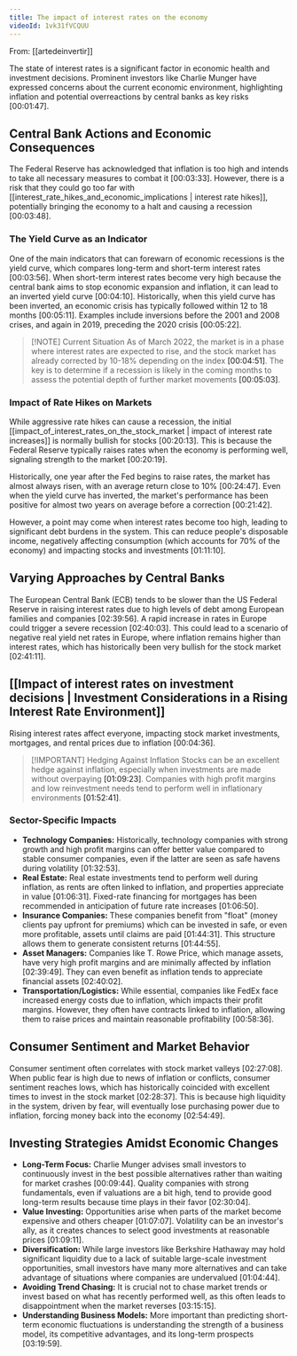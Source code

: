 ```yaml
---
title: The impact of interest rates on the economy
videoId: 1vk31fVCQUU
---
```


From: [[artedeinvertir]] <br/> 

The state of interest rates is a significant factor in economic health and investment decisions. Prominent investors like Charlie Munger have expressed concerns about the current economic environment, highlighting inflation and potential overreactions by central banks as key risks <a class="yt-timestamp" data-t="00:01:47">[00:01:47]</a>.

## Central Bank Actions and Economic Consequences

The Federal Reserve has acknowledged that inflation is too high and intends to take all necessary measures to combat it <a class="yt-timestamp" data-t="00:03:33">[00:03:33]</a>. However, there is a risk that they could go too far with [[interest_rate_hikes_and_economic_implications | interest rate hikes]], potentially bringing the economy to a halt and causing a recession <a class="yt-timestamp" data-t="00:03:48">[00:03:48]</a>.

### The Yield Curve as an Indicator

One of the main indicators that can forewarn of economic recessions is the yield curve, which compares long-term and short-term interest rates <a class="yt-timestamp" data-t="00:03:56">[00:03:56]</a>. When short-term interest rates become very high because the central bank aims to stop economic expansion and inflation, it can lead to an inverted yield curve <a class="yt-timestamp" data-t="00:04:10">[00:04:10]</a>. Historically, when this yield curve has been inverted, an economic crisis has typically followed within 12 to 18 months <a class="yt-timestamp" data-t="00:05:11">[00:05:11]</a>. Examples include inversions before the 2001 and 2008 crises, and again in 2019, preceding the 2020 crisis <a class="yt-timestamp" data-t="00:05:22">[00:05:22]</a>.

> [!NOTE] Current Situation
> As of March 2022, the market is in a phase where interest rates are expected to rise, and the stock market has already corrected by 10-18% depending on the index <a class="yt-timestamp" data-t="00:04:51">[00:04:51]</a>. The key is to determine if a recession is likely in the coming months to assess the potential depth of further market movements <a class="yt-timestamp" data-t="00:05:03">[00:05:03]</a>.

### Impact of Rate Hikes on Markets

While aggressive rate hikes can cause a recession, the initial [[impact_of_interest_rates_on_the_stock_market | impact of interest rate increases]] is normally bullish for stocks <a class="yt-timestamp" data-t="00:20:13">[00:20:13]</a>. This is because the Federal Reserve typically raises rates when the economy is performing well, signaling strength to the market <a class="yt-timestamp" data-t="00:20:19">[00:20:19]</a>.

Historically, one year after the Fed begins to raise rates, the market has almost always risen, with an average return close to 10% <a class="yt-timestamp" data-t="00:24:47">[00:24:47]</a>. Even when the yield curve has inverted, the market's performance has been positive for almost two years on average before a correction <a class="yt-timestamp" data-t="00:21:42">[00:21:42]</a>.

However, a point may come when interest rates become too high, leading to significant debt burdens in the system. This can reduce people's disposable income, negatively affecting consumption (which accounts for 70% of the economy) and impacting stocks and investments <a class="yt-timestamp" data-t="01:11:10">[01:11:10]</a>.

## Varying Approaches by Central Banks

The European Central Bank (ECB) tends to be slower than the US Federal Reserve in raising interest rates due to high levels of debt among European families and companies <a class="yt-timestamp" data-t="02:39:56">[02:39:56]</a>. A rapid increase in rates in Europe could trigger a severe recession <a class="yt-timestamp" data-t="02:40:03">[02:40:03]</a>. This could lead to a scenario of negative real yield net rates in Europe, where inflation remains higher than interest rates, which has historically been very bullish for the stock market <a class="yt-timestamp" data-t="02:41:11">[02:41:11]</a>.

## [[Impact of interest rates on investment decisions | Investment Considerations in a Rising Interest Rate Environment]]

Rising interest rates affect everyone, impacting stock market investments, mortgages, and rental prices due to inflation <a class="yt-timestamp" data-t="00:04:36">[00:04:36]</a>.

> [!IMPORTANT] Hedging Against Inflation
> Stocks can be an excellent hedge against inflation, especially when investments are made without overpaying <a class="yt-timestamp" data-t="01:09:23">[01:09:23]</a>. Companies with high profit margins and low reinvestment needs tend to perform well in inflationary environments <a class="yt-timestamp" data-t="01:52:41">[01:52:41]</a>.

### Sector-Specific Impacts
*   **Technology Companies:** Historically, technology companies with strong growth and high profit margins can offer better value compared to stable consumer companies, even if the latter are seen as safe havens during volatility <a class="yt-timestamp" data-t="01:32:53">[01:32:53]</a>.
*   **Real Estate:** Real estate investments tend to perform well during inflation, as rents are often linked to inflation, and properties appreciate in value <a class="yt-timestamp" data-t="01:06:31">[01:06:31]</a>. Fixed-rate financing for mortgages has been recommended in anticipation of future rate increases <a class="yt-timestamp" data-t="01:06:50">[01:06:50]</a>.
*   **Insurance Companies:** These companies benefit from "float" (money clients pay upfront for premiums) which can be invested in safe, or even more profitable, assets until claims are paid <a class="yt-timestamp" data-t="01:44:31">[01:44:31]</a>. This structure allows them to generate consistent returns <a class="yt-timestamp" data-t="01:44:55">[01:44:55]</a>.
*   **Asset Managers:** Companies like T. Rowe Price, which manage assets, have very high profit margins and are minimally affected by inflation <a class="yt-timestamp" data-t="02:39:49">[02:39:49]</a>. They can even benefit as inflation tends to appreciate financial assets <a class="yt-timestamp" data-t="02:40:02">[02:40:02]</a>.
*   **Transportation/Logistics:** While essential, companies like FedEx face increased energy costs due to inflation, which impacts their profit margins. However, they often have contracts linked to inflation, allowing them to raise prices and maintain reasonable profitability <a class="yt-timestamp" data-t="00:58:36">[00:58:36]</a>.

## Consumer Sentiment and Market Behavior

Consumer sentiment often correlates with stock market valleys <a class="yt-timestamp" data-t="02:27:08">[02:27:08]</a>. When public fear is high due to news of inflation or conflicts, consumer sentiment reaches lows, which has historically coincided with excellent times to invest in the stock market <a class="yt-timestamp" data-t="02:28:37">[02:28:37]</a>. This is because high liquidity in the system, driven by fear, will eventually lose purchasing power due to inflation, forcing money back into the economy <a class="yt-timestamp" data-t="02:54:49">[02:54:49]</a>.

## Investing Strategies Amidst Economic Changes

*   **Long-Term Focus:** Charlie Munger advises small investors to continuously invest in the best possible alternatives rather than waiting for market crashes <a class="yt-timestamp" data-t="00:09:44">[00:09:44]</a>. Quality companies with strong fundamentals, even if valuations are a bit high, tend to provide good long-term results because time plays in their favor <a class="yt-timestamp" data-t="02:30:04">[02:30:04]</a>.
*   **Value Investing:** Opportunities arise when parts of the market become expensive and others cheaper <a class="yt-timestamp" data-t="01:07:07">[01:07:07]</a>. Volatility can be an investor's ally, as it creates chances to select good investments at reasonable prices <a class="yt-timestamp" data-t="01:09:11">[01:09:11]</a>.
*   **Diversification:** While large investors like Berkshire Hathaway may hold significant liquidity due to a lack of suitable large-scale investment opportunities, small investors have many more alternatives and can take advantage of situations where companies are undervalued <a class="yt-timestamp" data-t="01:04:44">[01:04:44]</a>.
*   **Avoiding Trend Chasing:** It is crucial not to chase market trends or invest based on what has recently performed well, as this often leads to disappointment when the market reverses <a class="yt-timestamp" data-t="03:15:15">[03:15:15]</a>.
*   **Understanding Business Models:** More important than predicting short-term economic fluctuations is understanding the strength of a business model, its competitive advantages, and its long-term prospects <a class="yt-timestamp" data-t="03:19:59">[03:19:59]</a>.
